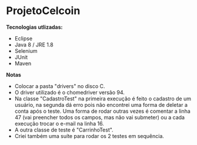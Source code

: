 # ProjetoCelcoin

**Tecnologias utlizadas:**
- Eclipse
- Java 8 / JRE 1.8
- Selenium
- JUnit
- Maven

**Notas**
- Colocar a pasta "drivers" no disco C.
- O driver utilizado é o chomedriver versão 94.
- Na classe "CadastroTest" na primeira execução é feito o cadastro de um usuário, na segunda dá erro pois não encontrei uma forma de deletar a conta após o teste. Uma forma de rodar outras vezes é comentar a linha 47 (vai preencher todos os campos, mas não vai submeter) ou a cada execução trocar o e-mail na linha 16.
- A outra classe de teste é "CarrinhoTest".
- Criei também uma suíte para rodar os 2 testes em sequência.

